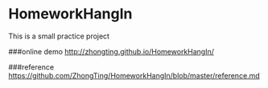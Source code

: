 # HomeworkHangIn
This is a small practice project

###online demo
http://zhongting.github.io/HomeworkHangIn/

###reference
https://github.com/ZhongTing/HomeworkHangIn/blob/master/reference.md
